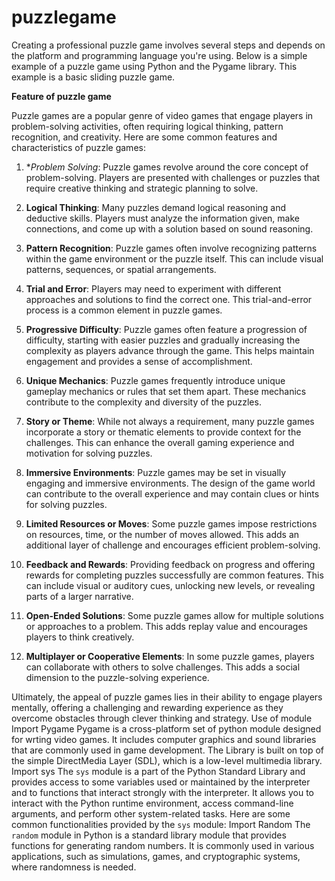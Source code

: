 # puzzlegame
Creating a professional puzzle game involves several steps and depends on the platform and programming language you're using. Below is a simple example of a puzzle game using Python and the Pygame library. This example is a basic sliding puzzle game.

**Feature of puzzle game**

Puzzle games are a popular genre of video games that engage players in problem-solving activities, often requiring logical thinking, pattern recognition, and creativity. Here are some common features and characteristics of puzzle games:
1. **Problem Solving*: Puzzle games revolve around the core concept of problem-solving. Players are presented with challenges or puzzles that require creative thinking and strategic planning to solve.
2. **Logical Thinking**: Many puzzles demand logical reasoning and deductive skills. Players must analyze the information given, make connections, and come up with a solution based on sound reasoning.
3. **Pattern Recognition**: Puzzle games often involve recognizing patterns within the game environment or the puzzle itself. This can include visual patterns, sequences, or spatial arrangements.

4. **Trial and Error**: Players may need to experiment with different approaches and solutions to find the correct one. This trial-and-error process is a common element in puzzle games.

5. **Progressive Difficulty**: Puzzle games often feature a progression of difficulty, starting with easier puzzles and gradually increasing the complexity as players advance through the game. This helps maintain engagement and provides a sense of accomplishment.

6. **Unique Mechanics**: Puzzle games frequently introduce unique gameplay mechanics or rules that set them apart. These mechanics contribute to the complexity and diversity of the puzzles.

7. **Story or Theme**: While not always a requirement, many puzzle games incorporate a story or thematic elements to provide context for the challenges. This can enhance the overall gaming experience and motivation for solving puzzles.

8. **Immersive Environments**: Puzzle games may be set in visually engaging and immersive environments. The design of the game world can contribute to the overall experience and may contain clues or hints for solving puzzles.

9. **Limited Resources or Moves**: Some puzzle games impose restrictions on resources, time, or the number of moves allowed. This adds an additional layer of challenge and encourages efficient problem-solving.

10. **Feedback and Rewards**: Providing feedback on progress and offering rewards for completing puzzles successfully are common features. This can include visual or auditory cues, unlocking new levels, or revealing parts of a larger narrative.

11. **Open-Ended Solutions**: Some puzzle games allow for multiple solutions or approaches to a problem. This adds replay value and encourages players to think creatively.

12. **Multiplayer or Cooperative Elements**: In some puzzle games, players can collaborate with others to solve challenges. This adds a social dimension to the puzzle-solving experience.

Ultimately, the appeal of puzzle games lies in their ability to engage players mentally, offering a challenging and rewarding experience as they overcome obstacles through clever thinking and strategy.
Use of module
Import Pygame 
 Pygame is a cross-platform set of python module designed for wrting video games. It includes computer graphics and sound libraries that are commonly used in game development. The Library is built on top of the simple DirectMedia Layer (SDL), which is a low-level multimedia library.  
Import sys
The `sys` module is a part of the Python Standard Library and provides access to some variables used or maintained by the interpreter and to functions that interact strongly with the interpreter. It allows you to interact with the Python runtime environment, access command-line arguments, and perform other system-related tasks. Here are some common functionalities provided by the `sys` module:
 Import Random
The `random` module in Python is a standard library module that provides functions for generating random numbers. It is commonly used in various applications, such as simulations, games, and cryptographic systems, where randomness is needed.

